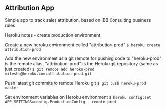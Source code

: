 ## Attribution App

Simple app to track sales attribution, based on IBB Consulting business rules

Heroku notes - create production environment

Create a new heroku environment called "attribution-prod"
```$ heroku create attribution-prod```

Add the new environment as a git remote for pushing code to
"heroku-prod" is the remote alias, "attribution-prod" is the Heroku git repository (same as just created)
```$ git remote add heroku-prod mileshq@heroku.com:attribution-prod.git```

Push latest git commits to remote Heroku git
```$ git push heroku-prod master```

Set environment variables on Heroku environment
```$ heroku config:set APP_SETTINGS=config.ProductionConfig --remote prod```